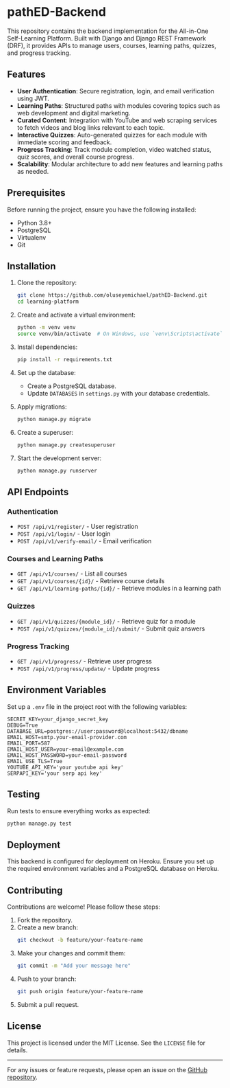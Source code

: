 # pathED-Backend

This repository contains the backend implementation for the All-in-One Self-Learning Platform. Built with Django and Django REST Framework (DRF), it provides APIs to manage users, courses, learning paths, quizzes, and progress tracking.

## Features

- **User Authentication**: Secure registration, login, and email verification using JWT.
- **Learning Paths**: Structured paths with modules covering topics such as web development and digital marketing.
- **Curated Content**: Integration with YouTube and web scraping services to fetch videos and blog links relevant to each topic.
- **Interactive Quizzes**: Auto-generated quizzes for each module with immediate scoring and feedback.
- **Progress Tracking**: Track module completion, video watched status, quiz scores, and overall course progress.
- **Scalability**: Modular architecture to add new features and learning paths as needed.

## Prerequisites

Before running the project, ensure you have the following installed:

- Python 3.8+
- PostgreSQL
- Virtualenv
- Git

## Installation

1. Clone the repository:
   ```bash
   git clone https://github.com/oluseyemichael/pathED-Backend.git
   cd learning-platform
   ```

2. Create and activate a virtual environment:
   ```bash
   python -m venv venv
   source venv/bin/activate  # On Windows, use `venv\Scripts\activate`
   ```

3. Install dependencies:
   ```bash
   pip install -r requirements.txt
   ```

4. Set up the database:
   - Create a PostgreSQL database.
   - Update `DATABASES` in `settings.py` with your database credentials.

5. Apply migrations:
   ```bash
   python manage.py migrate
   ```

6. Create a superuser:
   ```bash
   python manage.py createsuperuser
   ```

7. Start the development server:
   ```bash
   python manage.py runserver
   ```

## API Endpoints

### Authentication
- `POST /api/v1/register/` - User registration
- `POST /api/v1/login/` - User login
- `POST /api/v1/verify-email/` - Email verification

### Courses and Learning Paths
- `GET /api/v1/courses/` - List all courses
- `GET /api/v1/courses/{id}/` - Retrieve course details
- `GET /api/v1/learning-paths/{id}/` - Retrieve modules in a learning path

### Quizzes
- `GET /api/v1/quizzes/{module_id}/` - Retrieve quiz for a module
- `POST /api/v1/quizzes/{module_id}/submit/` - Submit quiz answers

### Progress Tracking
- `GET /api/v1/progress/` - Retrieve user progress
- `POST /api/v1/progress/update/` - Update progress

## Environment Variables

Set up a `.env` file in the project root with the following variables:

```env
SECRET_KEY=your_django_secret_key
DEBUG=True
DATABASE_URL=postgres://user:password@localhost:5432/dbname
EMAIL_HOST=smtp.your-email-provider.com
EMAIL_PORT=587
EMAIL_HOST_USER=your-email@example.com
EMAIL_HOST_PASSWORD=your-email-password
EMAIL_USE_TLS=True
YOUTUBE_API_KEY='your youtube api key'
SERPAPI_KEY='your serp api key'
```

## Testing

Run tests to ensure everything works as expected:
```bash
python manage.py test
```

## Deployment

This backend is configured for deployment on Heroku. Ensure you set up the required environment variables and a PostgreSQL database on Heroku.

## Contributing

Contributions are welcome! Please follow these steps:

1. Fork the repository.
2. Create a new branch:
   ```bash
   git checkout -b feature/your-feature-name
   ```
3. Make your changes and commit them:
   ```bash
   git commit -m "Add your message here"
   ```
4. Push to your branch:
   ```bash
   git push origin feature/your-feature-name
   ```
5. Submit a pull request.

## License

This project is licensed under the MIT License. See the `LICENSE` file for details.

---

For any issues or feature requests, please open an issue on the [GitHub repository](https://github.com/oluseyemichael/pathED-Backend).
